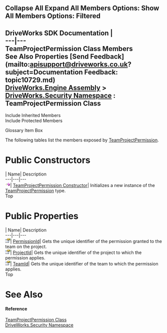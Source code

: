        

 Collapse All Expand All  Members Options: Show All  Members Options: Filtered   
---  
DriveWorks SDK Documentation  |   
---|---  
TeamProjectPermission Class Members   
See Also Properties [Send Feedback](mailto:apisupport@driveworks.co.uk?subject=Documentation Feedback: topic10729.md)  
[DriveWorks.Engine Assembly](topic2156.md) > [DriveWorks.Security Namespace](topic10574.md) : TeamProjectPermission Class  
---  
  
Include Inherited Members    
Include Protected Members  


Glossary Item Box

The following tables list the members exposed by [TeamProjectPermission](topic10729.md).

# Public Constructors

| Name| Description  
---|---|---  
![Public Constructor](dotnetimages/publicConstructor.gif)| [TeamProjectPermission Constructor](topic10736.md)| Initializes a new instance of the [TeamProjectPermission](topic10729.md) type.   
Top

# Public Properties

| Name| Description  
---|---|---  
![Public Property](dotnetimages/publicProperty.gif)| [PermissionId](topic10737.md)| Gets the unique identifier of the permission granted to the team on the project.   
![Public Property](dotnetimages/publicProperty.gif)| [ProjectId](topic10738.md)| Gets the unique identifier of the project to which the permission applies.   
![Public Property](dotnetimages/publicProperty.gif)| [TeamId](topic10739.md)| Gets the unique identifier of the team to which the permission applies.   
Top

# See Also

#### Reference

[TeamProjectPermission Class](topic10729.md)   
[DriveWorks.Security Namespace](topic10574.md)


